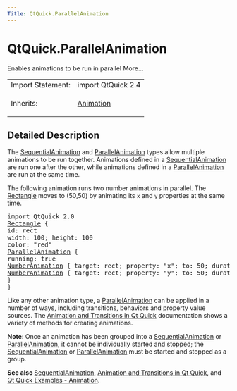 ```yaml
---
Title: QtQuick.ParallelAnimation
---
```


# QtQuick.ParallelAnimation

<span class="subtitle"></span>
<!-- $$$ParallelAnimation-brief -->
<p>Enables animations to be run in parallel More...</p>
<!-- @@@ParallelAnimation -->
<table class="alignedsummary">
<tr><td class="memItemLeft rightAlign topAlign"> Import Statement:</td><td class="memItemRight bottomAlign"> import QtQuick 2.4</td></tr><tr><td class="memItemLeft rightAlign topAlign"> Inherits:</td><td class="memItemRight bottomAlign"> <p><a href="QtQuick.Animation.md">Animation</a></p>
</td></tr></table><ul>
</ul>
<!-- $$$ParallelAnimation-description -->
<h2 id="details">Detailed Description</h2>
</p>
<p>The <a href="QtQuick.SequentialAnimation.md">SequentialAnimation</a> and <a href="index.html">ParallelAnimation</a> types allow multiple animations to be run together. Animations defined in a <a href="QtQuick.SequentialAnimation.md">SequentialAnimation</a> are run one after the other, while animations defined in a <a href="index.html">ParallelAnimation</a> are run at the same time.</p>
<p>The following animation runs two number animations in parallel. The <a href="QtQuick.Rectangle.md">Rectangle</a> moves to (50,50) by animating its <code>x</code> and <code>y</code> properties at the same time.</p>
<pre class="qml">import QtQuick 2.0
<span class="type"><a href="QtQuick.Rectangle.md">Rectangle</a></span> {
<span class="name">id</span>: <span class="name">rect</span>
<span class="name">width</span>: <span class="number">100</span>; <span class="name">height</span>: <span class="number">100</span>
<span class="name">color</span>: <span class="string">&quot;red&quot;</span>
<span class="type"><a href="index.html">ParallelAnimation</a></span> {
<span class="name">running</span>: <span class="number">true</span>
<span class="type"><a href="QtQuick.NumberAnimation.md">NumberAnimation</a></span> { <span class="name">target</span>: <span class="name">rect</span>; <span class="name">property</span>: <span class="string">&quot;x&quot;</span>; <span class="name">to</span>: <span class="number">50</span>; <span class="name">duration</span>: <span class="number">1000</span> }
<span class="type"><a href="QtQuick.NumberAnimation.md">NumberAnimation</a></span> { <span class="name">target</span>: <span class="name">rect</span>; <span class="name">property</span>: <span class="string">&quot;y&quot;</span>; <span class="name">to</span>: <span class="number">50</span>; <span class="name">duration</span>: <span class="number">1000</span> }
}
}</pre>
<p>Like any other animation type, a <a href="index.html">ParallelAnimation</a> can be applied in a number of ways, including transitions, behaviors and property value sources. The <a href="QtQuick.qtquick-statesanimations-animations.md">Animation and Transitions in Qt Quick</a> documentation shows a variety of methods for creating animations.</p>
<p><b>Note: </b>Once an animation has been grouped into a <a href="QtQuick.SequentialAnimation.md">SequentialAnimation</a> or <a href="index.html">ParallelAnimation</a>, it cannot be individually started and stopped; the <a href="QtQuick.SequentialAnimation.md">SequentialAnimation</a> or <a href="index.html">ParallelAnimation</a> must be started and stopped as a group.</p><p><b>See also </b><a href="QtQuick.SequentialAnimation.md">SequentialAnimation</a>, <a href="QtQuick.qtquick-statesanimations-animations.md">Animation and Transitions in Qt Quick</a>, and <a href="QtQuick.Animation.md">Qt Quick Examples - Animation</a>.</p>
<!-- @@@ParallelAnimation -->

